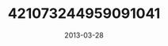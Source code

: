 ---
title: "421073244959091041"
image: "2013-03-28 07.24.24 421073244959091041_46248401"
date: "2013-03-28"
type: "photo"
---